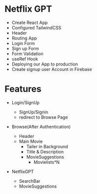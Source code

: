 # Netflix GPT

- Create React App
- Configured TailwindCSS
- Header
- Routing App
- Login Form
- Sign up Form
- Form Validation
- useRef Hook
- Deploying our App to production
- Create signup user Account in Firebase

# Features

- Login/SignUp
    - SignUp/Signin
    - redirect to Browse Page

- Browse(After Authentication)
    - Header
    - Main Movie
        - Tailer in Background
        - Title & Description 
        - MovieSuggestions
            - Movielists*N

- NetflixGPT
    - SearchBar
    - MovieSuggestions

